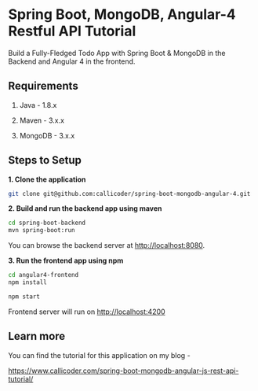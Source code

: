 # Spring Boot, MongoDB, Angular-4 Restful API Tutorial

Build a Fully-Fledged Todo App with Spring Boot & MongoDB in the Backend and Angular 4 in the frontend.

## Requirements

1. Java - 1.8.x

2. Maven - 3.x.x

3. MongoDB - 3.x.x

## Steps to Setup

**1. Clone the application**

```bash
git clone git@github.com:callicoder/spring-boot-mongodb-angular-4.git
```

**2. Build and run the backend app using maven**

```bash
cd spring-boot-backend
mvn spring-boot:run
```

You can browse the backend server at <http://localhost:8080>.

**3. Run the frontend app using npm**

```bash
cd angular4-frontend
npm install
```

```bash
npm start
```

Frontend server will run on <http://localhost:4200>

## Learn more

You can find the tutorial for this application on my blog -

<https://www.callicoder.com/spring-boot-mongodb-angular-js-rest-api-tutorial/>

